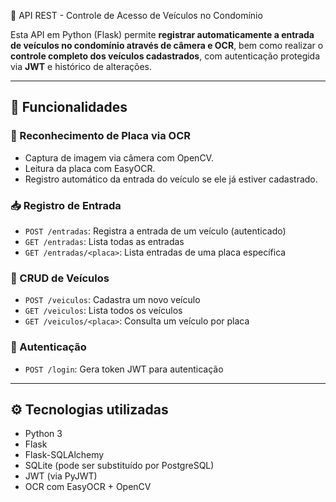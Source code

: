  🚗 API REST - Controle de Acesso de Veículos no Condomínio

Esta API em Python (Flask) permite **registrar automaticamente a entrada de veículos no condomínio através de câmera e OCR**, 
bem como realizar o **controle completo dos veículos cadastrados**, com autenticação protegida via **JWT** e histórico de alterações.

---

## 🔧 Funcionalidades

### 📸 Reconhecimento de Placa via OCR
- Captura de imagem via câmera com OpenCV.
- Leitura da placa com EasyOCR.
- Registro automático da entrada do veículo se ele já estiver cadastrado.

### 📥 Registro de Entrada
- `POST /entradas`: Registra a entrada de um veículo (autenticado)
- `GET /entradas`: Lista todas as entradas
- `GET /entradas/<placa>`: Lista entradas de uma placa específica

### 🚗 CRUD de Veículos
- `POST /veiculos`: Cadastra um novo veículo
- `GET /veiculos`: Lista todos os veículos
- `GET /veiculos/<placa>`: Consulta um veículo por placa

### 🔐 Autenticação
- `POST /login`: Gera token JWT para autenticação

---

## ⚙️ Tecnologias utilizadas

- Python 3
- Flask
- Flask-SQLAlchemy
- SQLite (pode ser substituído por PostgreSQL)
- JWT (via PyJWT)
- OCR com EasyOCR + OpenCV
